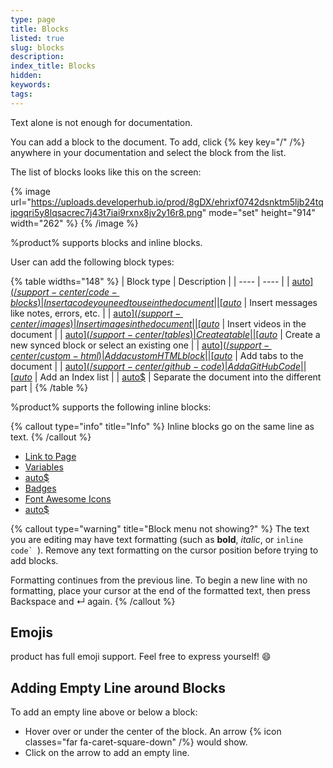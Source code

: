 ```yaml
---
type: page
title: Blocks
listed: true
slug: blocks
description: 
index_title: Blocks
hidden: 
keywords: 
tags: 
---
```


Text alone is not enough for documentation.

You can add a block to the document. To add, click {% key key="/" /%} anywhere in your documentation and select the block from the list.

The list of blocks looks like this on the screen:

{% image url="https://uploads.developerhub.io/prod/8gDX/ehrixf0742dsnktm5ljb24tqipgqri5y8lqsacrec7j43t7iai9rxnx8jv2y16r8.png" mode="set" height="914" width="262" %}
{% /image %}

%product% supports blocks and inline blocks.

User can add the following block types:

{% table widths="148" %}
| Block type | Description | 
| ---- | ---- | 
| [auto$](/support-center/code-blocks) | Insert a code you need to use in the document | 
| [auto$](/support-center/callouts) | Insert messages like notes, errors, etc. | 
| [auto$](/support-center/images) | Insert images in the document | 
| [auto$](/support-center/videos) | Insert videos in the document | 
| [auto$](/support-center/tables) | Create a table | 
| [auto$](/support-center/synced-blocks) | Create a new synced block or select an existing one | 
| [auto$](/support-center/custom-html) | Add a custom HTML block | 
| [auto$](/support-center/tabs) | Add tabs to the document | 
| [auto$](/support-center/github-code) | Add a GitHub Code | 
| [auto$](/support-center/index-list) | Add an Index list | 
| [auto$](/support-center/separators) | Separate the document into the different part | 
{% /table %}

%product% supports the following inline blocks:

{% callout type="info" title="Info" %}
Inline blocks go on the same line as text.
{% /callout %}

- [Link to Page](/support-center/page-linking)
- [Variables](/support-center/variables)
- [auto$](/support-center/glossary)
- [Badges](/support-center/badges)
- [Font Awesome Icons](/support-center/icons)
- [auto$](/support-center/keyboard-keys)

{% callout type="warning" title="Block menu not showing?" %}
The text you are editing may have text formatting (such as **bold**, _italic_, or ```inline code` ```). Remove any text formatting on the cursor position before trying to add blocks.

Formatting continues from the previous line. To begin a new line with no formatting, place your cursor at the end of the formatted text, then press Backspace  and  ↵  again.
{% /callout %}

## Emojis

product has full emoji support. Feel free to express yourself! 😄

## Adding Empty Line around Blocks

To add an empty line above or below a block:

- Hover over or under the center of the block. An arrow {% icon classes="far fa-caret-square-down" /%} would show.
- Click on the arrow to add an empty line.